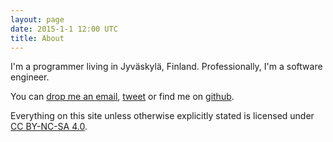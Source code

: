 ```yaml
---
layout: page
date: 2015-1-1 12:00 UTC
title: About 
---
```


I'm a programmer living in Jyväskylä, Finland. Professionally, I'm a software engineer.

You can [drop me an email](mailto:ane@iki.fi), [tweet](http://twitter.com/ironballs) or find me on
[github](https://github.com/ane).

Everything on this site unless otherwise explicitly stated is licensed under
[CC BY-NC-SA 4.0](https://creativecommons.org/licenses/by-nc-sa/4.0/).

